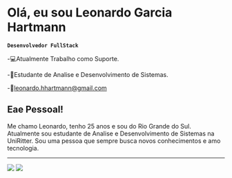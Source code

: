 <h1>Olá, eu sou Leonardo Garcia Hartmann</h1>

**`Desenvolvedor FullStack`**

<p>-💻Atualmente Trabalho como Suporte.</p>
<p>-📖Estudante de Analise e Desenvolvimento de Sistemas.</p>
-📨<a href="mailto:leonardo.hhartmann@gmail.com">leonardo.hhartmann@gmail.com</a>

<h2>Eae Pessoal!</h2>
Me chamo Leonardo, tenho 25 anos e sou do Rio Grande do Sul. Atualmente sou estudante de Analise e Desenvolvimento de Sistemas na UniRitter. Sou uma pessoa que sempre busca novos conhecimentos e amo tecnologia.
<hr/>
<div>
  <img heigth="180em" src="https://github-readme-stats.vercel.app/api?username=LeonardoGarciaHartmann&show_icons=true&theme=radical"/> 
  <img heigth="180em" src="https://github-readme-stats.vercel.app/api/top-langs/?username=LeonardoGarciaHartmann&layout=compact&show_icons=true&theme=radical"/> 
</div>
